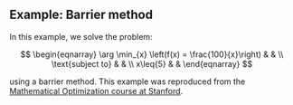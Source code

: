 ## Example: Barrier method

In this example, we solve the problem:

$$
\begin{eqnarray}
\arg \min_{x} \left(f(x) = \frac{100}{x}\right) & &  \\
\text{subject to} & & \\
x\leq{5} & &   
\end{eqnarray}
$$

using a barrier method. This example was reproduced from the [Mathematical Optimization course at Stanford](https://web.stanford.edu/group/sisl/k12/optimization/#!index.md).